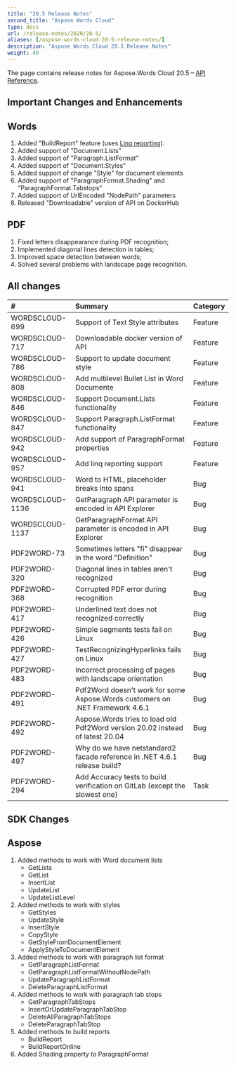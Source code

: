 ```yaml
---
title: "20.5 Release Notes"
second_title: "Aspose Words Cloud"
type: docs
url: /release-notes/2020/20-5/
aliases: [/aspose-words-cloud-20-5-release-notes/]
description: "Aspose Words Cloud 20.5 Release Notes"
weight: 40
---
```


The page contains release notes for Aspose.Words Cloud 20.5 – [API Reference](https://apireference.aspose.cloud/words/).

## Important Changes and Enhancements

## Words

1. Added "BuildReport" feature (uses [Linq reporting](https://docs.aspose.com/words/net/linq-reporting-engine-api/)).
2. Added support of "Document.Lists"
3. Added support of "Paragraph.ListFormat"
4. Added support of "Document.Styles"
5. Added support of change "Style" for document elements
6. Added support of "ParagraphFormat.Shading" and "ParagraphFormat.Tabstops"
7. Added support of UrlEncoded "NodePath" parameters
8. Released "Downloadable" version of API on DockerHub

## PDF

1. Fixed letters disappearance during PDF recognition;
2. Implemented diagonal lines detection in tables;
3. Improved space detection between words;
4. Solved several problems with landscape page recognition.

## All changes

|#|Summary|Category|
| :- | :- | :- |
|WORDSCLOUD-699|Support of Text Style attributes|Feature|
|WORDSCLOUD-717|Downloadable docker version of API|Feature|
|WORDSCLOUD-786|Support to update document style|Feature|
|WORDSCLOUD-808|Add multilevel Bullet List in Word Documente|Feature|
|WORDSCLOUD-846|Support Document.Lists functionality|Feature|
|WORDSCLOUD-847|Support Paragraph.ListFormat functionality|Feature|
|WORDSCLOUD-942|Add support of ParagraphFormat properties|Feature|
|WORDSCLOUD-957|Add linq reporting support|Feature|
|WORDSCLOUD-941|Word to HTML, placeholder breaks into spans|Bug|
|WORDSCLOUD-1136|GetParagraph API parameter is encoded in API Explorer|Bug|
|WORDSCLOUD-1137|GetParagraphFormat API parameter is encoded in API Explorer|Bug|
|PDF2WORD-73 |Sometimes letters "fi" disappear in the word "Definition" |Bug|
|PDF2WORD-320 |Diagonal lines in tables aren't recognized |Bug|
|PDF2WORD-368 |Corrupted PDF error during recognition |Bug|
|PDF2WORD-417 |Underlined text does not recognized correctly |Bug|
|PDF2WORD-426 |Simple segments tests fail on Linux|Bug|
|PDF2WORD-427 |TestRecognizingHyperlinks fails on Linux |Bug|
|PDF2WORD-483 |Incorrect processing of pages with landscape orientation |Bug|
|PDF2WORD-491 |Pdf2Word doesn't work for some Aspose.Words customers on .NET Framework 4.6.1 |Bug|
|PDF2WORD-492 |Aspose.Words tries to load old Pdf2Word version 20.02 instead of latest 20.04 |Bug|
|PDF2WORD-497 |Why do we have netstandard2 facade reference in .NET 4.6.1 release build? |Bug|
|PDF2WORD-294 |Add Accuracy tests to build verification on GitLab (except the slowest one) |Task|

## SDK Changes

## Aspose

1. Added methods to work with Word document lists
   - GetLists
   - GetList
   - InsertList
   - UpdateList
   - UpdateListLevel
2. Added methods to work with styles
   - GetStyles
   - UpdateStyle
   - InsertStyle
   - CopyStyle
   - GetStyleFromDocumentElement
   - ApplyStyleToDocumentElement
3. Added methods to work with paragraph list format
   - GetParagraphListFormat
   - GetParagraphListFormatWithoutNodePath
   - UpdateParagraphListFormat
   - DeleteParagraphListFormat
4. Added methods to work with paragraph tab stops
   - GetParagraphTabStops
   - InsertOrUpdateParagraphTabStop
   - DeleteAllParagraphTabStops
   - DeleteParagraphTabStop
5. Added methods to build reports
   - BuildReport
   - BuildReportOnline
6. Added Shading property to ParagraphFormat